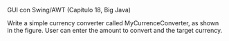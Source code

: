 GUI con Swing/AWT (Capítulo 18, Big Java)

Write a simple currency converter called MyCurrenceConverter, as shown in the figure. User can enter the amount to convert and the target currency. 
